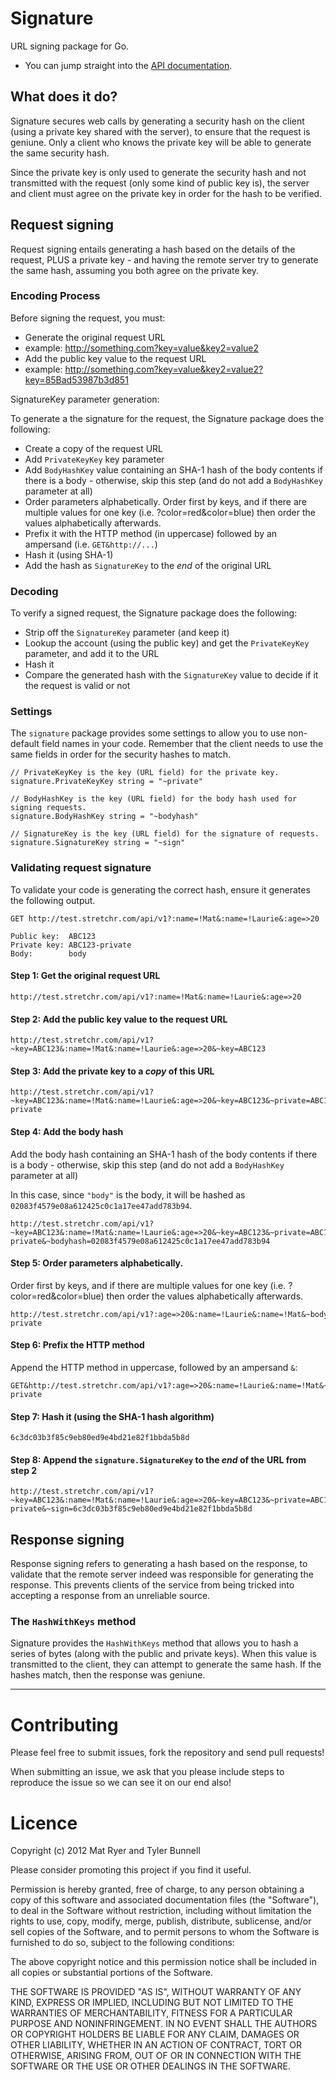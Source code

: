Signature
=========

URL signing package for Go.

  * You can jump straight into the [API documentation](http://godoc.org/github.com/stretchrcom/signature).

## What does it do?

Signature secures web calls by generating a security hash on the client (using a private key shared with the server), to ensure that the request is geniune.  Only a client who knows the private key will be able to generate the same security hash.

Since the private key is only used to generate the security hash and not transmitted with the request (only some kind of public key is), the server and client must agree on the private key in order for the hash to be verified.

## Request signing

Request signing entails generating a hash based on the details of the request, PLUS a private key - and having the remote server try to generate the same hash, assuming you both agree on the private key.

### Encoding Process

Before signing the request, you must:

  * Generate the original request URL 
   * example: http://something.com?key=value&key2=value2
  * Add the public key value to the request URL
   * example: http://something.com?key=value&key2=value2?key=85Bad53987b3d851

SignatureKey parameter generation:

To generate a the signature for the request, the Signature package does the following:

  * Create a copy of the request URL
  * Add `PrivateKeyKey` key parameter
  * Add `BodyHashKey` value containing an SHA-1 hash of the body contents if there is a body - otherwise, skip this step (and do not add a `BodyHashKey` parameter at all)
  * Order parameters alphabetically.  Order first by keys, and if there are multiple values for one key (i.e. ?color=red&color=blue) then order the values alphabetically afterwards.
  * Prefix it with the HTTP method (in uppercase) followed by an ampersand (i.e. `GET&http://...`)
  * Hash it (using SHA-1)
  * Add the hash as `SignatureKey` to the _end_ of the original URL

### Decoding

To verify a signed request, the Signature package does the following:

  * Strip off the `SignatureKey` parameter (and keep it)
  * Lookup the account (using the public key) and get the `PrivateKeyKey` parameter, and add it to the URL
  * Hash it
  * Compare the generated hash with the `SignatureKey` value to decide if it the request is valid or not

### Settings

The `signature` package provides some settings to allow you to use non-default field names in your code.  Remember that the client needs to use the same fields in order for the security hashes to match.

    // PrivateKeyKey is the key (URL field) for the private key.
    signature.PrivateKeyKey string = "~private"
    
    // BodyHashKey is the key (URL field) for the body hash used for signing requests.
    signature.BodyHashKey string = "~bodyhash"
    
    // SignatureKey is the key (URL field) for the signature of requests.
    signature.SignatureKey string = "~sign"

### Validating request signature

To validate your code is generating the correct hash, ensure it generates the following output.

    GET http://test.stretchr.com/api/v1?:name=!Mat&:name=!Laurie&:age=>20

    Public key:  ABC123
    Private key: ABC123-private
    Body:        body
    
#### Step 1: Get the original request URL

    http://test.stretchr.com/api/v1?:name=!Mat&:name=!Laurie&:age=>20

#### Step 2: Add the public key value to the request URL

    http://test.stretchr.com/api/v1?~key=ABC123&:name=!Mat&:name=!Laurie&:age=>20&~key=ABC123

#### Step 3: Add the private key to a *copy* of this URL

    http://test.stretchr.com/api/v1?~key=ABC123&:name=!Mat&:name=!Laurie&:age=>20&~key=ABC123&~private=ABC123-private

#### Step 4: Add the body hash

Add the body hash containing an SHA-1 hash of the body contents if there is a body - otherwise, skip this step (and do not add a `BodyHashKey` parameter at all)

In this case, since `"body"` is the body, it will be hashed as `02083f4579e08a612425c0c1a17ee47add783b94`.

    http://test.stretchr.com/api/v1?~key=ABC123&:name=!Mat&:name=!Laurie&:age=>20&~key=ABC123&~private=ABC123-private&~bodyhash=02083f4579e08a612425c0c1a17ee47add783b94

#### Step 5: Order parameters alphabetically.

Order first by keys, and if there are multiple values for one key (i.e. ?color=red&color=blue) then order the values alphabetically afterwards.

    http://test.stretchr.com/api/v1?:age=>20&:name=!Laurie&:name=!Mat&~bodyhash=02083f4579e08a612425c0c1a17ee47add783b94&~key=ABC123&~private=ABC123-private

#### Step 6: Prefix the HTTP method

Append the HTTP method in uppercase, followed by an ampersand `&`:

    GET&http://test.stretchr.com/api/v1?:age=>20&:name=!Laurie&:name=!Mat&~bodyhash=02083f4579e08a612425c0c1a17ee47add783b94&~key=ABC123&~private=ABC123-private

#### Step 7: Hash it (using the SHA-1 hash algorithm)

    6c3dc03b3f85c9eb80ed9e4bd21e82f1bbda5b8d

#### Step 8: Append the `signature.SignatureKey` to the *end* of the URL from step 2

    http://test.stretchr.com/api/v1?~key=ABC123&:name=!Mat&:name=!Laurie&:age=>20&~key=ABC123&~private=ABC123-private&~sign=6c3dc03b3f85c9eb80ed9e4bd21e82f1bbda5b8d

## Response signing

Response signing refers to generating a hash based on the response, to validate that the remote server indeed was responsible for generating the response.  This prevents clients of the service from being tricked into accepting a response from an unreliable source.

### The `HashWithKeys` method

Signature provides the `HashWithKeys` method that allows you to hash a series of bytes (along with the public and private keys).  When this value is transmitted to the client, they can attempt to generate the same hash.  If the hashes match, then the response was geniune.


------

Contributing
============

Please feel free to submit issues, fork the repository and send pull requests!

When submitting an issue, we ask that you please include steps to reproduce the issue so we can see it on our end also!


Licence
=======
Copyright (c) 2012 Mat Ryer and Tyler Bunnell

Please consider promoting this project if you find it useful.

Permission is hereby granted, free of charge, to any person obtaining a copy of this software and associated documentation files (the "Software"), to deal in the Software without restriction, including without limitation the rights to use, copy, modify, merge, publish, distribute, sublicense, and/or sell copies of the Software, and to permit persons to whom the Software is furnished to do so, subject to the following conditions:

The above copyright notice and this permission notice shall be included in all copies or substantial portions of the Software.

THE SOFTWARE IS PROVIDED "AS IS", WITHOUT WARRANTY OF ANY KIND, EXPRESS OR IMPLIED, INCLUDING BUT NOT LIMITED TO THE WARRANTIES OF MERCHANTABILITY, FITNESS FOR A PARTICULAR PURPOSE AND NONINFRINGEMENT. IN NO EVENT SHALL THE AUTHORS OR COPYRIGHT HOLDERS BE LIABLE FOR ANY CLAIM, DAMAGES OR OTHER LIABILITY, WHETHER IN AN ACTION OF CONTRACT, TORT OR OTHERWISE, ARISING FROM, OUT OF OR IN CONNECTION WITH THE SOFTWARE OR THE USE OR OTHER DEALINGS IN THE SOFTWARE.
